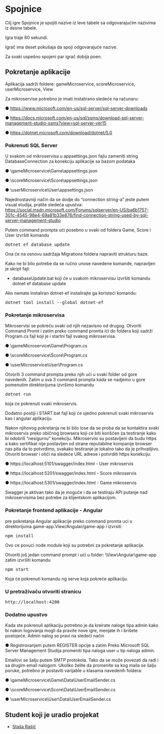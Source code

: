 # Spojnice

Cilj igre Spojnice je spojiti nazive iz leve tabele sa odgovarajućim nazivima iz desne tabele.

Igra traje 60 sekundi.

Igrač ima deset pokušaja da spoji odgovarajuće nazive.

Za svaki uspešno spojeni par igrač dobija poen.


## Pokretanje aplikacije

Aplikacija sadrži foldere: gameMicroservice, scoreMicroservice, userMicroservice, View

Za mikroservise potrebno je imati instalirano sledeće na računaru:

●	https://www.microsoft.com/en-us/sql-server/sql-server-downloads

●	https://docs.microsoft.com/en-us/sql/ssms/download-sql-server-management-studio-ssms?view=sql-server-ver15

●	https://dotnet.microsoft.com/download/dotnet/5.0


### Pokrenuti SQL Server 

U svakom od mikroservisa u appsettings.json fajlu zameniti string DatabaseConnection za konekciju aplikacije sa bazom podataka 

●	\gameMicroservice\Game\appsettings.json

●	\scoreMicroservice\Score\appsettings.json

●	\userMicroservice\User\appsettings.json

Najednostavniji način da se dodje do “connection string-a” jeste putem visual studija, pratite sledeća upustva:
https://social.msdn.microsoft.com/Forums/sqlserver/en-US/ba6b1757-301c-4545-98e4-69a81b33e876/find-connection-string-used-by-sql-server-management-studio


Putem command prompta ući posebno u svaki od foldera Game, Score i User izvršiti komandu

<pre>dotnet ef database update</pre> 

Ona će na osnovu sadržaja Migrations foldera napraviti strukturu baze. 

Kako ne bi bilo potrebe da se ručno unose navedene komande, napravljen je skript fajl:

-	databaseUpdate.bat koji će u svakom mikroservisu izvršiti komandu dotnet ef database update 

Ako nemate instaliran dotnet-ef instalirajte ga koristeći komandu:

<pre>dotnet tool install --global dotnet-ef</pre>

### Pokretanje mikroservisa

Mikroservisi se pokreću svaki od njih nezavisno od drugog. Otvoriti Command Promt i zatim
preko command promta ići do foldera koji sadrži Program.cs fajl koji je i startni fajl svakog mikroservisa.

●	\gameMicroservice\Game\Program.cs

●	\scoreMicroservice\Score\Program.cs

●	\userMicroservice\User\Program.cs
 
Otvoriti 3 command prompta preko njih ući u svaki folder od gore navedenih. 
Zatim u sva 3 command prompta kada se nadjemo u gore pomenutim direktorijuma izvršimo komandu

<pre>dotnet run</pre> 

koja će pokrenuti svaki mikroservis.

Dodatno postiji i START.bat fajl koji će ujedno pokrenuti svaki mikroservis kao i angular aplikaciju.

Nakon njihovog pokretanja ne bi bilo lose da se proba da se kontaktira svaki mikroservis preko običnog browsera koji ce biti korišćen za testiranje kako bi odobrili “nesigurnu” konekciju. Mikroservisi su postavljeni da budu https a kako sertifikat nije postavljen od strane reputabilne kompanije browser nas pita da to potvrdimo, svakako testiranje je lokalno tako da je prihvatljivo. Otvoriti browser i otići na sledeće URL adrese i potvrditi https konekciju:

●	https://localhost:5101/swagger/index.html - User mikroservis

●	https://localhost:5201/swagger/index.html - Score mikroservis

●	https://localhost:5301/swagger/index.html - Game mikroservis

Swagger je aktivan tako da je moguće i da se testiraju API putanje nad mikroservisima bez potrebe za klijentskom aplikacijom.

### Pokretanje frontend aplikacije - Angular 

pre pokretanja Angular aplikacije preko command promta uci u direktorijuma game-app.View/Angular/game-app
i izvrsiti 

<pre>npm install</pre>

Ovo ce povuci node module koji su potrebni za pokretanje aplikacije.

Otvoriti još jedan command prompt i ući u folder: \View\Angular\game-app zatim izvršiti komandu 

<pre>npm start</pre>

Koja će pokrenuti komandu ng serve koja pokreće aplikaciju.

### U pretraživaču otvoriti stranicu
<pre>http://localhost:4200</pre>

### Dodatno upustvo

Kada ste pokrenuli aplikaciju potrebno je da kreirate naloge tipa admin kako bi nakon logovanja mogli da pravite nove igre, menjate ih i brišete postojeće.
Admin nalog se pravi na sledeći način

●	Registrovanjem putem REGISTER opcije a zatim Preko Microsoft SQL Server Management Studija promeniti tipa naloga user u tip naloga admin.


Emailovi se šalju putem SMTP protokola. Tako da se može povezati da radi i sa drugim email nalogom. Ukoliko želite da promenite sa kog maila se šalju poruke, potrebno je postaviti varijable u klasama navedenih foldera:

●	\gameMicroservice\Game\Data\UserEmailSender.cs

●	\scoreMicroservice\Score\Data\UserEmailSender.cs

●	\userMicroservice\User\Data\UserEmailSender.cs

## Student koji je uradio projekat

 - [Staša Rašić](https://github.com/Stascha)
